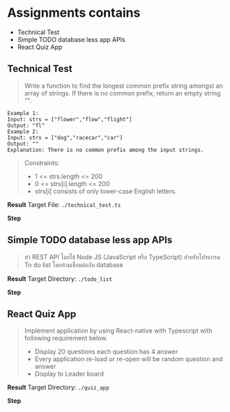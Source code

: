 # Assignments contains #
- Technical Test
- Simple TODO database less app APIs
- React Quiz App

## Technical Test ##
> Write a function to find the longest common prefix string amongst an array of strings.
If there is no common prefix, return an empty string "".
```
Example 1:
Input: strs = ["flower","flow","flight"]
Output: "fl"
Example 2:
Input: strs = ["dog","racecar","car"]
Output: ""
Explanation: There is no common prefix among the input strings.
```
>Constraints:
>* 1 <= strs.length <= 200
>* 0 <= strs[i].length <= 200
>* strs[i] consists of only lower-case English letters.

**Result**
Target File: `./technical_test.ts`

**Step**

## Simple TODO database less app APIs ##
> ทำ REST API โดยใช้ Node JS (JavaScript หรือ TypeScript) สำหรับโปรแกรม To do list โดยห้ามเชื่อมต่อกับ database

**Result**
Target Directory: `./todo_list`

**Step**


## React Quiz App ##
> Implement application by using React-native with Typescript with following requirement below.
>- Display 20 questions each question has 4 answer
>- Every application re-load or re-open will be random question and answer
>- Display to Leader board

**Result**
Target Directory: `./quiz_app`

**Step**

